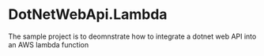 # DotNetWebApi.Lambda
The sample project is to deomnstrate how to integrate a dotnet web API into an AWS lambda function
